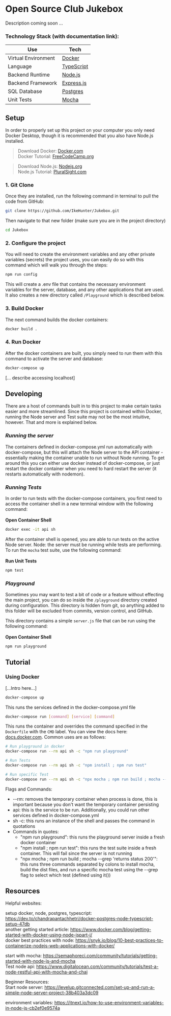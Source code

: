 # Open Source Club Jukebox

Description coming soon ...

### Technology Stack (with documentation link):
| Use | Tech |
| ----------- | ----------- |
| Virtual Environment | [Docker](https://docs.docker.com/get-started/) |
| Language | [TypeScript](https://www.typescriptlang.org/docs/handbook/typescript-from-scratch.html) |
| Backend Runtime | [Node.js](https://nodejs.dev/en/learn/) |
| Backend Framework | [Express.js](https://expressjs.com/en/4x/api.html#express) |
| SQL Database | [Postgres](https://node-postgres.com/) |
| Unit Tests | [Mocha](https://semaphoreci.com/community/tutorials/getting-started-with-node-js-and-mocha) |



## Setup

In order to properly set up this project on your computer you only need Docker Desktop, though it is recommended that you also have Node.js installed.
> Download Docker: [Docker.com](https://www.docker.com/products/docker-desktop/)  
> Docker Tutorial: [FreeCodeCamp.org](https://www.freecodecamp.org/news/a-beginners-guide-to-docker-how-to-create-your-first-docker-application-cc03de9b639f/  )

> Download Node.js: [Nodejs.org](https://nodejs.org/en/)  
> Node.js Tutorial: [PluralSight.com](https://www.pluralsight.com/guides/getting-started-with-nodejs)  

### 1. Git Clone
Once they are installed, run the following command in terminal to pull the code from GitHub:
```sh
git clone https://github.com/IkeHunter/Jukebox.git
```
Then navigate to that new folder (make sure you are in the project directory)
```sh
cd Jukebox
```
### 2. Configure the project
You will need to create the environment variables and any other private variables (secrets) the project uses, you can easily do so with this command which will walk you through the steps:  
```sh
npm run config
```
This will create a .env file that contains the necessary environment variables for the server, database, and any other applications that are used. It also creates a new directory called `/Playground` which is described below.
### 3. Build Docker
The next command builds the docker containers:  
```sh
docker build .
```
### 4. Run Docker
After the docker containers are built, you simply need to run them with this command to activate the server and database:  
```sh
docker-compose up
```

[... describe accessing localhost]

## Developing 
There are a host of commands built in to this project to make certain tasks easier and more streamlined. Since this project is contained within Docker, running the Node server and Test suite may not be the most intuitive, however. That and more is explained below.

### *Running the server*
The containers defined in docker-compose.yml run automatically with docker-compose, but this will attach the Node server to the API container - essentially making the container unable to run without Node running. To get around this you can either use docker instead of docker-compose, or just restart the docker container when you need to hard restart the server (it restarts automatically with nodemon).

### *Running Tests*
In order to run tests with the docker-compose containers, you first need to access the container shell in a new terminal window with the following command:  
<br>
**Open Container Shell**
```sh
docker exec -it api sh
```

After the container shell is opened, you are able to run tests on the active Node server. Node: the server must be running while tests are performing. To run the `mocha` test suite, use the following command:  
<br>
**Run Unit Tests**
```sh
npm test
```  

### *Playground*
Sometimes you may want to test a bit of code or a feature without effecting the main project, you can do so inside the `/playground` directory created during configuration. This directory is hidden from git, so anything added to this folder will be excluded from commits, version control, and GitHub. 

This directory contains a simple `server.js` file that can be run using the following command:  
<br>
**Open Container Shell**
```sh
npm run playground
```

## Tutorial
### Using Docker
[...Intro here...]

```sh
docker-compose up
```
This runs the services defined in the docker-compose.yml file  

```sh
docker-compose run [command] [service] [command]
```
This runs the container and overrides the command specified in the `Dockerfile` with the `CMD` label. You can view the docs here: [docs.docker.com](https://docs.docker.com/engine/reference/commandline/compose_run/). Common uses are as follows:
```sh
# Run playground in docker
docker-compose run --rm api sh -c "npm run playground"

# Run Tests
docker-compose run --rm api sh -c "npm install ; npm run test" 

# Run specific Test
docker-compose run --rm api sh -c "npx mocha ; npm run build ; mocha --grep 'returns status 200'"
```
Flags and Commands:
- --rm: removes the temporary container when process is done, this is important because you don't want the temporary container persisting
- api: this is the service to be run. Additionally, you could run other services defined in docker-compose.yml
- sh -c: this runs an instance of the shell and passes the command in quotations
- Commands in quotes: 
    - "npm run playground": this runs the playground server inside a fresh docker container
    - "npm install ; npm run test": this runs the test suite inside a fresh container. This will fail since the server is not running
    - "npx mocha ; npm run build ; mocha --grep 'returns status 200'": this runs three commands separated by colons to install mocha, build the dist files, and run a specific mocha test using the --grep flag to select which test (defined using it())



## Resources
Helpful websites:  

setup docker, node, postgres, typescript:   
https://dev.to/chandrapantachhetri/docker-postgres-node-typescript-setup-47db   
another getting started article: https://www.docker.com/blog/getting-started-with-docker-using-node-jspart-i/   
docker best practices with node: https://snyk.io/blog/10-best-practices-to-containerize-nodejs-web-applications-with-docker/   

start with mocha: https://semaphoreci.com/community/tutorials/getting-started-with-node-js-and-mocha   
Test node api: https://www.digitalocean.com/community/tutorials/test-a-node-restful-api-with-mocha-and-chai   

Beginner Resources:   
Start node server: https://levelup.gitconnected.com/set-up-and-run-a-simple-node-server-project-38b403a3dc09 

environment variables: https://itnext.io/how-to-use-environment-variables-in-node-js-cb2ef0e9574a
